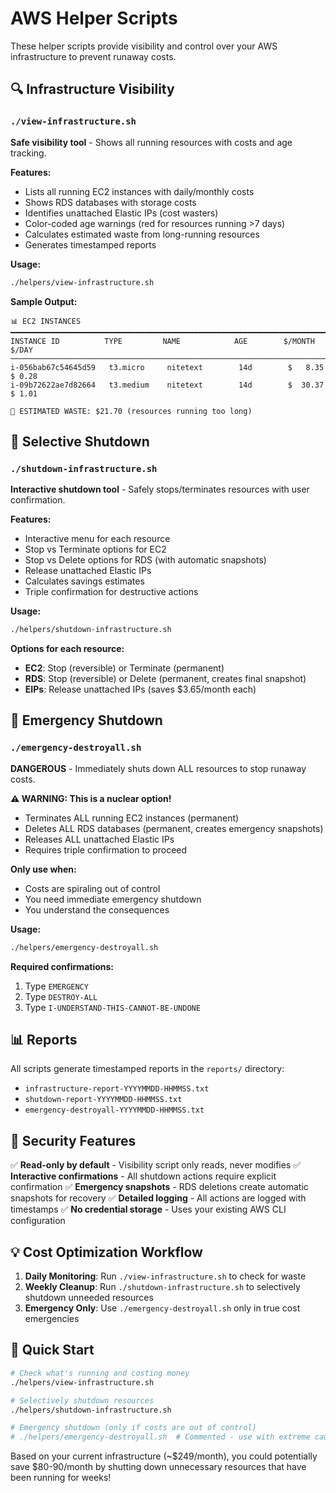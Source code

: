 # AWS Helper Scripts

These helper scripts provide visibility and control over your AWS infrastructure to prevent runaway costs.

## 🔍 Infrastructure Visibility

### `./view-infrastructure.sh`
**Safe visibility tool** - Shows all running resources with costs and age tracking.

**Features:**
- Lists all running EC2 instances with daily/monthly costs
- Shows RDS databases with storage costs
- Identifies unattached Elastic IPs (cost wasters)
- Color-coded age warnings (red for resources running >7 days)
- Calculates estimated waste from long-running resources
- Generates timestamped reports

**Usage:**
```bash
./helpers/view-infrastructure.sh
```

**Sample Output:**
```
📊 EC2 INSTANCES
━━━━━━━━━━━━━━━━━━━━━━━━━━━━━━━━━━━━━━━━━━━━━━━━━━━━━━━━━━━━━━━━━━━━━━━━━━━━━━━
INSTANCE ID          TYPE         NAME            AGE        $/MONTH    $/DAY
────────────────────────────────────────────────────────────────────────────────
i-056bab67c54645d59   t3.micro     nitetext        14d        $   8.35   $ 0.28
i-09b72622ae7d82664   t3.medium    nitetext        14d        $  30.37   $ 1.01

💸 ESTIMATED WASTE: $21.70 (resources running too long)
```

## 🛑 Selective Shutdown

### `./shutdown-infrastructure.sh`
**Interactive shutdown tool** - Safely stops/terminates resources with user confirmation.

**Features:**
- Interactive menu for each resource
- Stop vs Terminate options for EC2
- Stop vs Delete options for RDS (with automatic snapshots)
- Release unattached Elastic IPs
- Calculates savings estimates
- Triple confirmation for destructive actions

**Usage:**
```bash
./helpers/shutdown-infrastructure.sh
```

**Options for each resource:**
- **EC2**: Stop (reversible) or Terminate (permanent)
- **RDS**: Stop (reversible) or Delete (permanent, creates final snapshot)
- **EIPs**: Release unattached IPs (saves $3.65/month each)

## 🚨 Emergency Shutdown

### `./emergency-destroyall.sh`
**DANGEROUS** - Immediately shuts down ALL resources to stop runaway costs.

**⚠️ WARNING: This is a nuclear option!**
- Terminates ALL running EC2 instances (permanent)
- Deletes ALL RDS databases (permanent, creates emergency snapshots)
- Releases ALL unattached Elastic IPs
- Requires triple confirmation to proceed

**Only use when:**
- Costs are spiraling out of control
- You need immediate emergency shutdown
- You understand the consequences

**Usage:**
```bash
./helpers/emergency-destroyall.sh
```

**Required confirmations:**
1. Type `EMERGENCY`
2. Type `DESTROY-ALL`
3. Type `I-UNDERSTAND-THIS-CANNOT-BE-UNDONE`

## 📊 Reports

All scripts generate timestamped reports in the `reports/` directory:
- `infrastructure-report-YYYYMMDD-HHMMSS.txt`
- `shutdown-report-YYYYMMDD-HHMMSS.txt`
- `emergency-destroyall-YYYYMMDD-HHMMSS.txt`

## 🔐 Security Features

✅ **Read-only by default** - Visibility script only reads, never modifies
✅ **Interactive confirmations** - All shutdown actions require explicit confirmation
✅ **Emergency snapshots** - RDS deletions create automatic snapshots for recovery
✅ **Detailed logging** - All actions are logged with timestamps
✅ **No credential storage** - Uses your existing AWS CLI configuration

## 💡 Cost Optimization Workflow

1. **Daily Monitoring**: Run `./view-infrastructure.sh` to check for waste
2. **Weekly Cleanup**: Run `./shutdown-infrastructure.sh` to selectively shutdown unneeded resources
3. **Emergency Only**: Use `./emergency-destroyall.sh` only in true cost emergencies

## 🚀 Quick Start

```bash
# Check what's running and costing money
./helpers/view-infrastructure.sh

# Selectively shutdown resources
./helpers/shutdown-infrastructure.sh

# Emergency shutdown (only if costs are out of control)
# ./helpers/emergency-destroyall.sh  # Commented - use with extreme caution!
```

Based on your current infrastructure (~$249/month), you could potentially save $80-90/month by shutting down unnecessary resources that have been running for weeks!